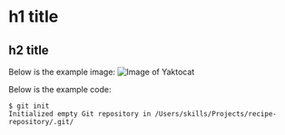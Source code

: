 # h1 title
## h2 title

Below is the example image:
![Image of Yaktocat](https://octodex.github.com/images/yaktocat.png)

Below is the example code:
```
$ git init
Initialized empty Git repository in /Users/skills/Projects/recipe-repository/.git/
```
